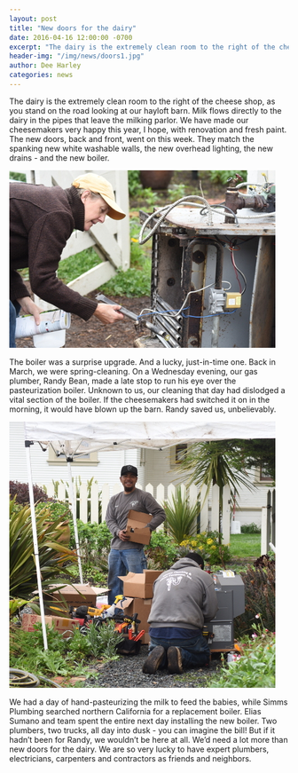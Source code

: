 ```yaml
---
layout: post
title: "New doors for the dairy"
date: 2016-04-16 12:00:00 -0700
excerpt: "The dairy is the extremely clean room to the right of the cheese shop, as you stand on the road looking at our hayloft barn ..."
header-img: "/img/news/doors1.jpg"
author: Dee Harley
categories: news
---
```


The dairy is the extremely clean room to the right of the cheese shop,
as you stand on the road looking at our hayloft barn. Milk flows directly
to the dairy in the pipes that leave the milking parlor. We have made
our cheesemakers very happy this year, I hope, with renovation and fresh
paint. The new doors, back and front, went on this week. They match the
spanking new white washable walls, the new overhead lighting, the new
drains - and the new boiler.

![image](/img/news/doors2.jpg)

The boiler was a surprise upgrade. And a lucky, just-in-time one. Back in
March, we were spring-cleaning. On a Wednesday evening, our gas plumber,
Randy Bean, made a late stop to run his eye over the pasteurization
boiler. Unknown to us, our cleaning that day had dislodged a vital section
of the boiler. If the cheesemakers had switched it on in the morning,
it would have blown up the barn. Randy saved us, unbelievably.

![image](/img/news/doors3.jpg)

We had a day of hand-pasteurizing the milk to feed the babies, while Simms
Plumbing searched northern California for a replacement boiler. Elias
Sumano and team spent the entire next day installing the new boiler. Two
plumbers, two trucks, all day into dusk - you can imagine the bill! But
if it hadn’t been for Randy, we wouldn’t be here at all. We’d need
a lot more than new doors for the dairy. We are so very lucky to have
expert plumbers, electricians, carpenters and contractors as friends
and neighbors.
